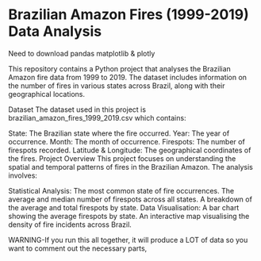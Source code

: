 # Brazilian Amazon Fires (1999-2019) Data Analysis


Need to download pandas matplotlib & plotly

This repository contains a Python project that analyses the Brazilian Amazon fire data from 1999 to 2019. The dataset includes information on the number of fires in various states across Brazil, along with their geographical locations.

Dataset
The dataset used in this project is brazilian_amazon_fires_1999_2019.csv which contains:

State: The Brazilian state where the fire occurred.
Year: The year of occurrence.
Month: The month of occurrence.
Firespots: The number of firespots recorded.
Latitude & Longitude: The geographical coordinates of the fires.
Project Overview
This project focuses on understanding the spatial and temporal patterns of fires in the Brazilian Amazon. The analysis involves:

Statistical Analysis:
The most common state of fire occurrences.
The average and median number of firespots across all states.
A breakdown of the average and total firespots by state.
Data Visualisation:
A bar chart showing the average firespots by state.
An interactive map visualising the density of fire incidents across Brazil.


WARNING-If you run this all together, it will  produce a LOT of data so you want to comment out the necessary parts,
